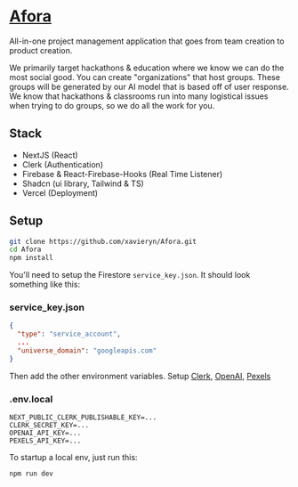 # [Afora](https://afora.vercel.app/)

All-in-one project management application that goes from team creation to product creation.

We primarily target hackathons & education where we know we can do the most social good. You can create "organizations" that host groups. These groups will be generated by our AI model that is based off of user response. We know that hackathons & classrooms run into many logistical issues when trying to do groups, so we do all the work for you.

## Stack

- NextJS (React)
- Clerk (Authentication)
- Firebase & React-Firebase-Hooks (Real Time Listener)
- Shadcn (ui library, Tailwind & TS)
- Vercel (Deployment)

## Setup

```bash
git clone https://github.com/xavieryn/Afora.git
cd Afora
npm install
```

You'll need to setup the Firestore `service_key.json`. It should look something like this:

### service_key.json

```json
{
  "type": "service_account",
  ...
  "universe_domain": "googleapis.com"
}
```

Then add the other environment variables. Setup [Clerk](https://dashboard.clerk.com/apps), [OpenAI](https://platform.openai.com/api-keys), [Pexels](https://www.pexels.com/api/)

### .env.local

```text
NEXT_PUBLIC_CLERK_PUBLISHABLE_KEY=...
CLERK_SECRET_KEY=...
OPENAI_API_KEY=...
PEXELS_API_KEY=...
```

To startup a local env, just run this:

```bash
npm run dev
```
